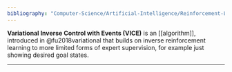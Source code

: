 ```yaml
---
bibliography: "Computer-Science/Artificial-Intelligence/Reinforcement-Learning/papers.bib"
---
```


**Variational Inverse Control with Events (VICE)** is an [[algorithm]], introduced in @fu2018variational that builds on inverse reinforcement learning to more limited forms of expert supervision, for example just showing desired goal states.

---